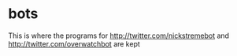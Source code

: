 # bots
This is where the programs for http://twitter.com/nickstremebot and http://twitter.com/overwatchbot are kept
